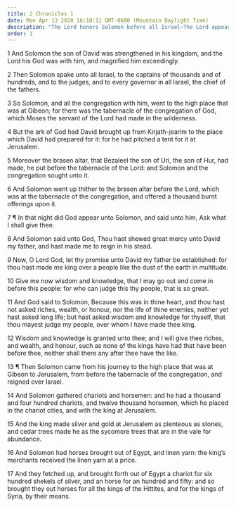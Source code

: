 ```yaml
---
title: 2 Chronicles 1
date: Mon Apr 13 2020 16:18:11 GMT-0600 (Mountain Daylight Time)
description: "The Lord honors Solomon before all Israel—The Lord appears to him—Solomon chooses and is given wisdom—His kingdom is blessed with splendor and riches."
order: 1
---
```


1 And Solomon the son of David was strengthened in his kingdom, and the Lord his God was with him, and magnified him exceedingly.

2 Then Solomon spake unto all Israel, to the captains of thousands and of hundreds, and to the judges, and to every governor in all Israel, the chief of the fathers.

3 So Solomon, and all the congregation with him, went to the high place that was at Gibeon; for there was the tabernacle of the congregation of God, which Moses the servant of the Lord had made in the wilderness.

4 But the ark of God had David brought up from Kirjath-jearim to the place which David had prepared for it: for he had pitched a tent for it at Jerusalem.

5 Moreover the brasen altar, that Bezaleel the son of Uri, the son of Hur, had made, he put before the tabernacle of the Lord: and Solomon and the congregation sought unto it.

6 And Solomon went up thither to the brasen altar before the Lord, which was at the tabernacle of the congregation, and offered a thousand burnt offerings upon it.

7 ¶ In that night did God appear unto Solomon, and said unto him, Ask what I shall give thee.

8 And Solomon said unto God, Thou hast shewed great mercy unto David my father, and hast made me to reign in his stead.

9 Now, O Lord God, let thy promise unto David my father be established: for thou hast made me king over a people like the dust of the earth in multitude.

10 Give me now wisdom and knowledge, that I may go out and come in before this people: for who can judge this thy people, that is so great.

11 And God said to Solomon, Because this was in thine heart, and thou hast not asked riches, wealth, or honour, nor the life of thine enemies, neither yet hast asked long life; but hast asked wisdom and knowledge for thyself, that thou mayest judge my people, over whom I have made thee king.

12 Wisdom and knowledge is granted unto thee; and I will give thee riches, and wealth, and honour, such as none of the kings have had that have been before thee, neither shall there any after thee have the like.

13 ¶ Then Solomon came from his journey to the high place that was at Gibeon to Jerusalem, from before the tabernacle of the congregation, and reigned over Israel.

14 And Solomon gathered chariots and horsemen: and he had a thousand and four hundred chariots, and twelve thousand horsemen, which he placed in the chariot cities, and with the king at Jerusalem.

15 And the king made silver and gold at Jerusalem as plenteous as stones, and cedar trees made he as the sycomore trees that are in the vale for abundance.

16 And Solomon had horses brought out of Egypt, and linen yarn: the king’s merchants received the linen yarn at a price.

17 And they fetched up, and brought forth out of Egypt a chariot for six hundred shekels of silver, and an horse for an hundred and fifty: and so brought they out horses for all the kings of the Hittites, and for the kings of Syria, by their means.
